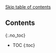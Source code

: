 
<div style="position: relative;">
    <a href="#toc-skipped" class="screen-reader-only">Skip table of contents</a>
</div>

## Contents
{:.no_toc}

* TOC
{:toc}

<div id="toc-skipped"></div>
